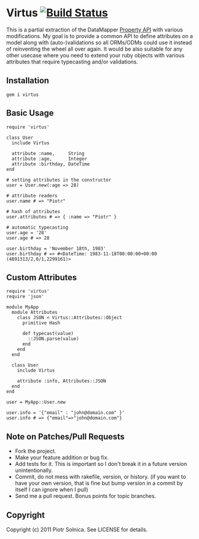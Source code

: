 # Virtus [![Build Status](http://travis-ci.org/solnic/virtus.png)](http://travis-ci.org/solnic/virtus)

This is a partial extraction of the DataMapper [Property
API](http://rubydoc.info/github/datamapper/dm-core/master/DataMapper/Property)
with various modifications. My goal is to provide a common API to define
attributes on a model along with (auto-)validations so all ORMs/ODMs could use
it instead of reinventing the wheel all over again. It would be also suitable
for any other usecase where you need to extend your ruby objects with various
attributes that require typecasting and/or validations.

## Installation

    gem i virtus

## Basic Usage

    require 'virtus'

    class User
      include Virtus

      attribute :name,     String
      attribute :age,      Integer
      attribute :birthday, DateTime
    end

    # setting attributes in the constructor
    user = User.new(:age => 28)

    # attribute readers
    user.name # => "Piotr"

    # hash of attributes
    user.attributes # => { :name => "Piotr" }

    # automatic typecasting
    user.age = '28'
    user.age # => 28

    user.birthday = 'November 18th, 1983'
    user.birthday # => #<DateTime: 1983-11-18T00:00:00+00:00 (4891313/2,0/1,2299161)>

## Custom Attributes

    require 'virtus'
    require 'json'

    module MyApp
      module Attributes
        class JSON < Virtus::Attributes::Object
          primitive Hash

          def typecast(value)
            ::JSON.parse(value)
          end
        end
      end

      class User
        include Virtus

        attribute :info, Attributes::JSON
      end
    end

    user = MyApp::User.new

    user.info = '{"email" : "john@domain.com" }'
    user.info # => {"email"=>"john@domain.com"}

## Note on Patches/Pull Requests

* Fork the project.
* Make your feature addition or bug fix.
* Add tests for it. This is important so I don't break it in a
  future version unintentionally.
* Commit, do not mess with rakefile, version, or history.
  (if you want to have your own version, that is fine but bump version in a commit by itself I can ignore when I pull)
* Send me a pull request. Bonus points for topic branches.

## Copyright

Copyright (c) 2011 Piotr Solnica. See LICENSE for details.
